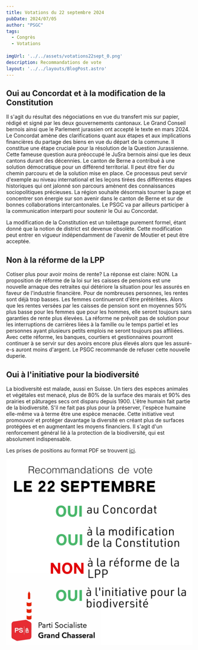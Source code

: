 ```yaml
---
title: Votations du 22 septembre 2024
pubDate: 2024/07/05
author: "PSGC"
tags:
  - Congrès
  - Votations

imgUrl: '../../assets/votations22sept_0.png'
description: Recommandations de vote
layout: '../../layouts/BlogPost.astro'
---
```


## Oui au Concordat et à la modification de la Constitution

Il s'agit du résultat des négociations en vue du transfert mis sur papier, rédigé et signé par les deux gouvernements cantonaux. Le Grand Conseil bernois ainsi que le Parlement jurassien ont accepté le texte en mars 2024. Le Concordat amène des clarifications quant aux étapes et aux implications financières du partage des biens en vue du départ de la commune. Il constitue une étape cruciale pour la résolution de la Question Jurassienne. Cette fameuse question aura préoccupé le JuSra bernois ainsi que les deux cantons durant des décennies. Le canton de Berne a contribué à une solution démocratique pour un différend territorial. Il peut être fier du chemin parcouru et de la solution mise en place. Ce processus peut servir d'exemple au niveau international et les leçons tirées des différentes étapes historiques qui ont jalonné son parcours amènent des connaissances sociopolitiques précieuses. La région souhaite désormais tourner la page et concentrer son énergie sur son avenir dans le canton de Berne et sur de bonnes collaborations intercantonales. Le PSGC va par ailleurs participer à la communication interparti pour soutenir le Oui au Concordat.

La modification de la Constitution est un toilettage purement formel, étant donné que la notion de district est devenue obsolète. Cette modification peut entrer en vigueur indépendamment de l'avenir de Moutier et peut être acceptée.

## Non à la réforme de la LPP
Cotiser plus pour avoir moins de rente? La réponse est claire: NON. La proposition de réforme de la loi sur les caisses de pensions est une nouvelle arnaque des retraites qui détériore la situation pour les assurés en faveur de l'industrie financière. Pour de nombreuses personnes, les rentes sont déjà trop basses. Les femmes continueront d'être prétéritées. Alors que les rentes versées par les caisses de pension sont en moyennes 50% plus basse pour les femmes que pour les hommes, elle seront toujours sans garanties de rente plus élevées. La réforme ne prévoit pas de solution pour les interruptions de carrières liées à la famille ou le temps partiel et les personnes ayant plusieurs petits emplois ne seront toujours pas affiliées. Avec cette réforme, les banques, courtiers et gestionnaires pourront continuer à se servir sur des avoirs encore plus élevés alors que les assuré-e-s auront moins d'argent. Le PSGC recommande de refuser cette nouvelle duperie.




## Oui à l'initiative pour la biodiversité
La biodiversité est malade, aussi en Suisse. Un tiers des espèces animales et végétales est menacé, plus de 80% de la surface des marais et 90% des prairies et pâturages secs ont disparu depuis 1900. L'être humain fait partie de la biodiversité. S'il ne fait pas plus pour la préserver, l'espèce humaine elle-même va à terme être une espèce menacée. Cette initiative veut promouvoir et protéger davantage la diversité en créant plus de surfaces protégées et en augmentant les moyens financiers. Il s'agit d'un renforcement général lié à la protection de la biodiversité, qui est absolument indispensable.

Les prises de positions au format PDF se trouvent <a
      href='/docs/communications/2024_04_09_Recommandations_votations22sept_PSGC.pdf'
      target='_blank'
      class='text-blue'>ici</a>.


![votations 22 septembre](../../assets/votations22sept_0.png)

